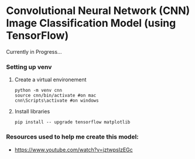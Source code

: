# Convolutional Neural Network (CNN) Image Classification Model (using TensorFlow)

Currently in Progress... <br>

### Setting up venv 
1. Create a virtual environement
    ```
    python -m venv cnn
    source cnn/bin/activate #on mac
    cnn\Scripts\activate #on windows

2. Install libraries
   ```
   pip install -- upgrade tensorflow matplotlib 

### Resources used to help me create this model:
- https://www.youtube.com/watch?v=jztwpsIzEGc
